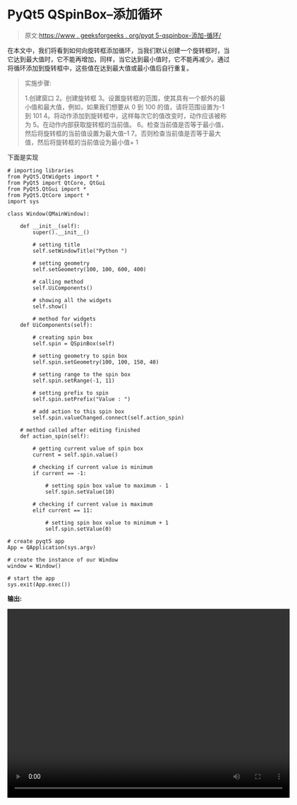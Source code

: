 # PyQt5 QSpinBox–添加循环

> 原文:[https://www . geeksforgeeks . org/pyqt 5-qspinbox-添加-循环/](https://www.geeksforgeeks.org/pyqt5-qspinbox-adding-looping/)

在本文中，我们将看到如何向旋转框添加循环，当我们默认创建一个旋转框时，当它达到最大值时，它不能再增加，同样，当它达到最小值时，它不能再减少。通过将循环添加到旋转框中，这些值在达到最大值或最小值后自行重复。

> 实施步骤:
> 
> 1.创建窗口
> 2。创建旋转框
> 3。设置旋转框的范围，使其具有一个额外的最小值和最大值，例如，如果我们想要从 0 到 100 的值，请将范围设置为-1 到 101
> 4。将动作添加到旋转框中，这样每次它的值改变时，动作应该被称为
> 5。在动作内部获取旋转框的当前值。
> 6。检查当前值是否等于最小值，然后将旋转框的当前值设置为最大值–1
> 7。否则检查当前值是否等于最大值，然后将旋转框的当前值设为最小值+ 1

下面是实现

```
# importing libraries
from PyQt5.QtWidgets import * 
from PyQt5 import QtCore, QtGui
from PyQt5.QtGui import * 
from PyQt5.QtCore import * 
import sys

class Window(QMainWindow):

    def __init__(self):
        super().__init__()

        # setting title
        self.setWindowTitle("Python ")

        # setting geometry
        self.setGeometry(100, 100, 600, 400)

        # calling method
        self.UiComponents()

        # showing all the widgets
        self.show()

        # method for widgets
    def UiComponents(self):

        # creating spin box
        self.spin = QSpinBox(self)

        # setting geometry to spin box
        self.spin.setGeometry(100, 100, 150, 40)

        # setting range to the spin box
        self.spin.setRange(-1, 11)

        # setting prefix to spin
        self.spin.setPrefix("Value : ")

        # add action to this spin box
        self.spin.valueChanged.connect(self.action_spin)

    # method called after editing finished
    def action_spin(self):

        # getting current value of spin box
        current = self.spin.value()

        # checking if current value is minimum
        if current == -1:

            # setting spin box value to maximum - 1
            self.spin.setValue(10)

        # checking if current value is maximum
        elif current == 11:

            # setting spin box value to minimum + 1
            self.spin.setValue(0)

# create pyqt5 app
App = QApplication(sys.argv)

# create the instance of our Window
window = Window()

# start the app
sys.exit(App.exec())
```

**输出:**

<video class="wp-video-shortcode" id="video-413076-1" width="640" height="428" preload="metadata" controls=""><source type="video/mp4" src="https://media.geeksforgeeks.org/wp-content/uploads/20200515001220/Python-15-05-2020-00_09_53.mp4?_=1">[https://media.geeksforgeeks.org/wp-content/uploads/20200515001220/Python-15-05-2020-00_09_53.mp4](https://media.geeksforgeeks.org/wp-content/uploads/20200515001220/Python-15-05-2020-00_09_53.mp4)</video>